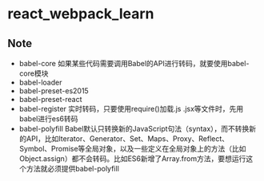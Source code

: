 # react_webpack_learn

## Note
* babel-core 如果某些代码需要调用Babel的API进行转码，就要使用babel-core模块
* babel-loader
* babel-preset-es2015
* babel-preset-react
* babel-register 实时转码，只要使用require()加载.js .jsx等文件时，先用babel进行es6转码
* babel-polyfill Babel默认只转换新的JavaScript句法（syntax），而不转换新的API，比如Iterator、Generator、Set、Maps、Proxy、Reflect、Symbol、Promise等全局对象，以及一些定义在全局对象上的方法（比如Object.assign）都不会转码。比如ES6新增了Array.from方法，要想运行这个方法就必须提供babel-polyfill
